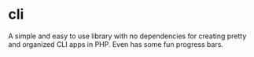 # cli
A simple and easy to use library with no dependencies for creating pretty and organized CLI apps in PHP. Even has some fun progress bars.
